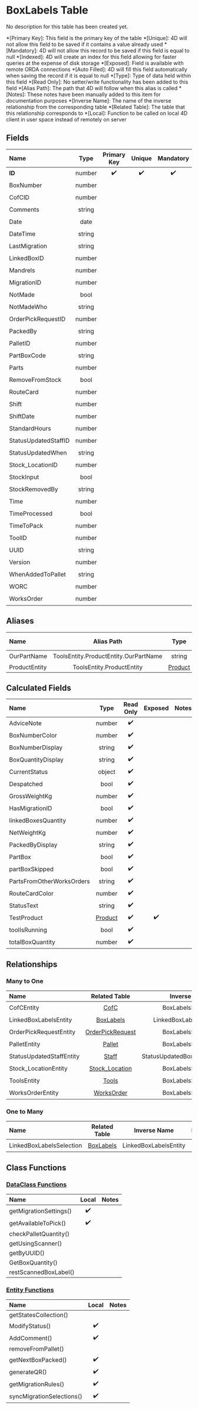 ﻿# BoxLabels Table
No description for this table has been created yet.

*[Primary Key]: This field is the primary key of the table
*[Unique]: 4D will not allow this field to be saved if it contains a value already used
*[Mandatory]: 4D will not allow this record to be saved if this field is equal to null
*[Indexed]: 4D will create an index for this field allowing for faster queries at the expense of disk storage
*[Exposed]: Field is available with remote ORDA connections
*[Auto Filled]: 4D will fill this field automatically when saving the record if it is equal to null
*[Type]: Type of data held within this field
*[Read Only]: No setter/write functionality has been added to this field
*[Alias Path]: The path that 4D will follow when this alias is called
*[Notes]: These notes have been manually added to this item for documentation purposes
*[Inverse Name]: The name of the inverse relationship from the corresponding table
*[Related Table]: The table that this relationship corresponds to
*[Local]: Function to be called on local 4D client in user space instead of remotely on server
## Fields

|Name|Type|Primary Key|Unique|Mandatory|Indexed|Exposed|Auto Filled|Notes|
|:---|:---:|:---:|:---:|:---:|:---:|:---:|:---:|:---:|
|**ID**|number|✔️|✔️|✔️|✔️|✔️|✔️||
|BoxNumber|number|||||✔️|||
|CofCID|number||||✔️|✔️|||
|Comments|string|||||✔️|||
|Date|date|||||✔️|||
|DateTime|string|||||✔️|||
|LastMigration|string|||||✔️|||
|LinkedBoxID|number||||✔️|✔️|||
|Mandrels|number|||||✔️|||
|MigrationID|number|||||✔️|||
|NotMade|bool||||✔️|✔️|||
|NotMadeWho|string|||||✔️|||
|OrderPickRequestID|number||||✔️|✔️|||
|PackedBy|string||||✔️|✔️|||
|PalletID|number||||✔️|✔️|||
|PartBoxCode|string||||✔️|✔️|||
|Parts|number|||||✔️|||
|RemoveFromStock|bool||||✔️|✔️|||
|RouteCard|number|||||✔️|||
|Shift|number||||✔️|✔️|||
|ShiftDate|number||||✔️|✔️|||
|StandardHours|number|||||✔️|||
|StatusUpdatedStaffID|number|||||✔️|||
|StatusUpdatedWhen|string|||||✔️|||
|Stock_LocationID|number||||✔️|✔️|||
|StockInput|bool||||✔️|✔️|||
|StockRemovedBy|string||||✔️|✔️|||
|Time|number|||||✔️|||
|TimeProcessed|bool||||✔️|✔️|||
|TimeToPack|number|||||✔️|||
|ToolID|number||||✔️|✔️|||
|UUID|string||||✔️|✔️|✔️||
|Version|number||||✔️|✔️|||
|WhenAddedToPallet|string|||||✔️|||
|WORC|number|||||✔️|||
|WorksOrder|number||||✔️|✔️|||

## Aliases

|Name|Alias Path|Type|Read Only|Notes|
|:---|:---:|:---:|:---:|:---:|
|OurPartName|ToolsEntity.ProductEntity.OurPartName|string|✔️||
|ProductEntity|ToolsEntity.ProductEntity|[Product](Product.md)|||

## Calculated Fields

|Name|Type|Read Only|Exposed|Notes|
|:---|:---:|:---:|:---:|:---:|
|AdviceNote|number|✔️|||
|BoxNumberColor|number|✔️|||
|BoxNumberDisplay|string|✔️|||
|BoxQuantityDisplay|string|✔️|||
|CurrentStatus|object|✔️|||
|Despatched|bool|✔️|||
|GrossWeightKg|number|✔️|||
|HasMigrationID|bool|✔️|||
|linkedBoxesQuantity|number|✔️|||
|NetWeightKg|number|✔️|||
|PackedByDisplay|string|✔️|||
|PartBox|bool|✔️|||
|partBoxSkipped|bool|✔️|||
|PartsFromOtherWorksOrders|string|✔️|||
|RouteCardColor|number|✔️|||
|StatusText|string|✔️|||
|TestProduct|[Product](Product.md)|✔️|✔️||
|toolIsRunning|bool|✔️|||
|totalBoxQuantity|number|✔️|||

## Relationships
### Many to One

|Name|Related Table|Inverse Name|Exposed|Notes|
|:---|:---:|:---:|:---:|:---:|
|CofCEntity|[CofC](CofC.md)|BoxLabelsSelection|✔️||
|LinkedBoxLabelsEntity|[BoxLabels](BoxLabels.md)|LinkedBoxLabelsSelection|✔️||
|OrderPickRequestEntity|[OrderPickRequest](OrderPickRequest.md)|BoxLabelsSelection|✔️||
|PalletEntity|[Pallet](Pallet.md)|BoxLabelsSelection|✔️||
|StatusUpdatedStaffEntity|[Staff](Staff.md)|StatusUpdatedBoxLabelsSelection|✔️||
|Stock_LocationEntity|[Stock_Location](Stock_Location.md)|BoxLabelsSelection|✔️||
|ToolsEntity|[Tools](Tools.md)|BoxLabelsSelection|✔️||
|WorksOrderEntity|[WorksOrder](WorksOrder.md)|BoxLabelsSelection|✔️||

### One to Many

|Name|Related Table|Inverse Name|Exposed|Notes|
|:---|:---:|:---:|:---:|:---:|
|LinkedBoxLabelsSelection|[BoxLabels](BoxLabels.md)|LinkedBoxLabelsEntity|✔️||

## Class Functions

### [DataClass Functions](https://github.com/synthotec/SynthoTec-4D/blob/main/Project/Sources/Classes/BoxLabels.4dm)

|Name|Local|Notes|
|:---|:---:|:---:|
|getMigrationSettings()|✔️||
|getAvailableToPick()|✔️||
|checkPalletQuantity()|||
|getUsingScanner()|||
|getByUUID()|||
|GetBoxQuantity()|||
|restScannedBoxLabel()|||

### [Entity Functions](https://github.com/synthotec/SynthoTec-4D/blob/main/Project/Sources/Classes/BoxLabelsEntity.4dm)

|Name|Local|Notes|
|:---|:---:|:---:|
|getStatesCollection()|||
|ModifyStatus()|✔️||
|AddComment()|✔️||
|removeFromPallet()|||
|getNextBoxPacked()|✔️||
|generateQR()|✔️||
|getMigrationRules()|✔️||
|syncMigrationSelections()|✔️||